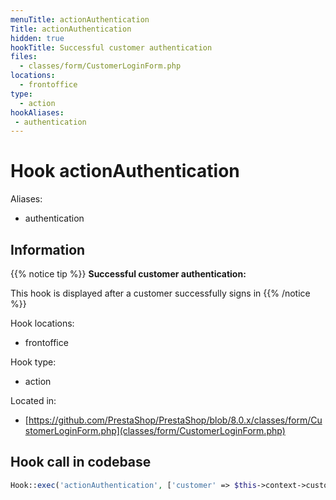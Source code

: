 ```yaml
---
menuTitle: actionAuthentication
Title: actionAuthentication
hidden: true
hookTitle: Successful customer authentication
files:
  - classes/form/CustomerLoginForm.php
locations:
  - frontoffice
type:
  - action
hookAliases:
 - authentication
---
```


# Hook actionAuthentication

Aliases: 
 - authentication



## Information

{{% notice tip %}}
**Successful customer authentication:** 

This hook is displayed after a customer successfully signs in
{{% /notice %}}

Hook locations: 
  - frontoffice

Hook type: 
  - action

Located in: 
  - [https://github.com/PrestaShop/PrestaShop/blob/8.0.x/classes/form/CustomerLoginForm.php](classes/form/CustomerLoginForm.php)

## Hook call in codebase

```php
Hook::exec('actionAuthentication', ['customer' => $this->context->customer])
```